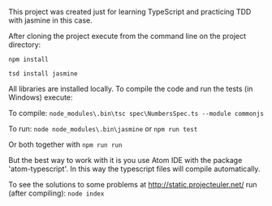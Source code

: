 This project was created just for learning TypeScript and practicing TDD with jasmine in this case.

After cloning the project execute from the command line on the project directory:

`npm install`

`tsd install jasmine`


All libraries are installed locally. To compile the code and run the tests (in Windows) execute:

To compile:
`node_modules\.bin\tsc spec\NumbersSpec.ts --module commonjs`

To run:
`node node_modules\.bin\jasmine` or `npm run test`

Or both together with `npm run run`

But the best way to work with it is you use Atom IDE with the package 'atom-typescript'. In this way the typescript files
will compile automatically.

To see the solutions to some problems at http://static.projecteuler.net/ run (after compiling): `node index`
